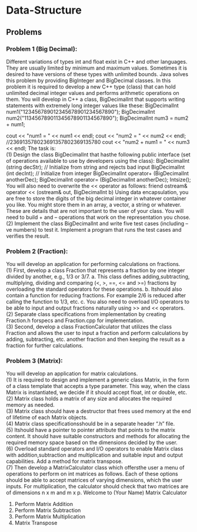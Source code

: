 # Data-Structure


## Problems

### Problem 1 (Big Decimal):
Different variations of types int and float exist in C++ and other languages. They are usually limited by minimum and maximum values. Sometimes it is desired to have versions of these types with unlimited bounds. 
Java solves this problem by providing BigInteger and BigDecimal classes. In this problem it is required to develop a new C++ type (class) that can hold unlimited decimal integer values and performs
arithmetic operations on them. You will develop in C++ a class, BigDecimalInt that supports writing statements with extremely long integer values like these:
BigDecimalInt num1("123456789012345678901234567890");
BigDecimalInt num2("113456789011345678901134567890");
BigDecimalInt num3 = num2 + num1;

cout << "num1 = " << num1 << endl;
cout << "num2 = " << num2 << endl;
//236913578023691357802369135780
cout << "num2 + num1 = " << num3 << endl;
The task is:
<br />(1) Design the class BigDecimalInt that hasthe following public interface (set of operations available
to use by developers using the class): 
BigDecimalInt (string decStr); // Initialize from string and rejects bad input
BigDecimalInt (int decInt); // Initialize from integer
BigDecimalInt operator+ (BigDecimalInt anotherDec);
BigDecimalInt operator= (BigDecimalInt anotherDec);
Intsize();
You will also need to overwrite the << operator as follows:
friend ostream& operator << (ostream& out, BigDecimalInt b)
Using data encapsulation, you are free to store the digits of the big decimal integer in whatever container you like. 
You might store them in an array, a vector, a string or whatever. 
These are details that are not important to the user of your class. 
You will need to build + and – operations that work on the representation you chose.
<br />(2) Implement the class BigDecimalInt and write five test cases (including –ve numbers) to test it. 
Implement a program that runs the test cases and verifies the result. 



### Problem 2 (Fraction):
You will develop an application for performing calculations on fractions.
<br />(1) First, develop a class Fraction that represents a fraction by one integer divided by another, e.g., 1/3 or 3/7. 
a. This class defines adding,subtracting, multiplying, dividing and comparing (<, >, ==, <= and >=) fractions by overloading the standard operators for these operations. 
b. Itshould also contain a function for reducing fractions. For example 2/6 is reduced after calling the function to 1/3, etc. 
c. You also need to overload I/O operators to be able to input and output fractions naturally using >> and << operators. 
<br />(2) Separate class specifications from implementation by creating Fraction.h forspecs and Fraction.cpp for implementation. 
<br />(3) Second, develop a class FractionCalculator that utilizes the class Fraction and allows the user to input a fraction and perform calculations by adding, subtracting, etc. another fraction and then keeping the result as a fraction for further calculations.



### Problem 3 (Matrix):
You will develop an application for matrix calculations.
<br />(1) It is required to design and implement a generic class Matrix, in the form of a class template that accepts a type parameter. 
This way, when the class Matrix is instantiated, we decide if it should accept float, int or double, etc. 
<br />(2) Matrix class holds a matrix of any size and allocates the required memory as needed.
<br />(3) Matrix class should have a destructor that frees used memory at the end of lifetime of each
Matrix objects. 
<br />(4) Matrix class specificationsshould be in a separate header “.h” file. 
<br />(5) Itshould have a pointer to pointer attribute that points to the matrix content. 
It should have suitable constructors and methods for allocating the required memory space based on the dimensions decided by the user. 
<br />(6) Overload standard operators and I/O operators to enable Matrix class with addition,subtraction and multiplication and suitable input and output capabilities. 
Add a method for matrix transpose. 
<br />(7) Then develop a MatrixCalculator class which offersthe user a menu of operations to perform on int matrices as follows. 
Each of these options should be able to accept matrices of varying dimensions, which the user inputs. For multiplication, the calculator should check that two matrices are of dimensions n x m and m x p. 
Welcome to (Your Name) Matrix Calculator
1. Perform Matrix Addition
2. Perform Matrix Subtraction
3. Perform Matrix Multiplication
4. Matrix Transpose
